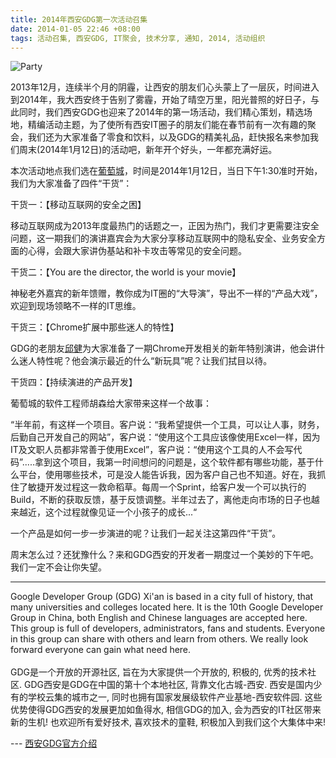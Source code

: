 ```yaml
---
title: 2014年西安GDG第一次活动召集
date: 2014-01-05 22:46 +08:00
tags: 活动召集, 西安GDG, IT聚会, 技术分享, 通知, 2014, 活动组织
---
```


![Party](post/party.png)

2013年12月，连续半个月的阴霾，让西安的朋友们心头蒙上了一层灰，时间进入到2014年，我大西安终于告别了雾霾，开始了晴空万里，阳光普照的好日子，与此同时，我们西安GDG也迎来了2014年的第一场活动，我们精心策划，精选场地，精编活动主题，为了使所有西安IT圈子的朋友们能在春节前有一次有趣的聚会，我们还为大家准备了零食和饮料，以及GDG的精美礼品，赶快报名来参加我们周末(2014年1月12日)的活动吧，新年开个好头，一年都充满好运。

本次活动地点我们选在[葡萄城](http://weibo.com/grapecityxian)，时间是2014年1月12日，当日下午1:30准时开始，我们为大家准备了四件“干货”：

干货一：【移动互联网的安全之困】

移动互联网成为2013年度最热门的话题之一，正因为热门，我们才更需要注安全问题，这一期我们的演讲嘉宾会为大家分享移动互联网中的隐私安全、业务安全方面的心得，会跟大家讲伪基站和补卡攻击等常见的安全问题。

干货二：【You are the director, the world is your movie】

神秘老外嘉宾的新年馈赠，教你成为IT圈的“大导演”，导出不一样的“产品大戏”，欢迎到现场领略不一样的IT思维。

干货三：【Chrome扩展中那些迷人的特性】

GDG的老朋友[邱健](http://weibo.com/greatghoul)为大家准备了一期Chrome开发相关的新年特别演讲，他会讲什么迷人特性呢？他会演示最近的什么“新玩具”呢？让我们拭目以待。

干货四：【持续演进的产品开发】

葡萄城的软件工程师胡森给大家带来这样一个故事：

“半年前，有这样一个项目。客户说：“我希望提供一个工具，可以让人事，财务，后勤自己开发自己的网站”，客户说：“使用这个工具应该像使用Excel一样，因为IT及文职人员都非常善于使用Excel”，客户说：“使用这个工具的人不会写代码”.....拿到这个项目，我第一时间想问的问题是，这个软件都有哪些功能，基于什么平台，使用哪些技术，可是没人能告诉我，因为客户自己也不知道。好在，我抓住了敏捷开发过程这一救命稻草。每周一个Sprint，给客户发一个可以执行的Build，不断的获取反馈，基于反馈调整。半年过去了，离他走向市场的日子也越来越近，这个过程就像见证一个小孩子的成长...“

一个产品是如何一步一步演进的呢？让我们一起关注这第四件“干货”。

周末怎么过？还犹豫什么？来和GDG西安的开发者一期度过一个美妙的下午吧。我们一定不会让你失望。

***
<span class="footnotes">
  Google Developer Group (GDG) Xi'an is based in a city full of history, that many universities and colleges located here. It is the 10th Google Developer Group in China, both English and Chinese languages are accepted here. This group is full of developers, administrators, fans and students. Everyone in this group can share with others and learn from others. We really look forward everyone can gain what need here.
  <br /><br />
  GDG是一个开放的开源社区, 旨在为大家提供一个开放的, 积极的, 优秀的技术社区. GDG西安是GDG在中国的第十个本地社区, 背靠文化古城-西安. 西安是国内少有的学校云集的城市之一, 同时也拥有国家发展级软件产业基地-西安软件园. 这些优势使得GDG西安的发展更加如鱼得水, 相信GDG的加入, 会为西安的IT社区带来新的生机! 也欢迎所有爱好技术, 喜欢技术的童鞋, 积极加入到我们这个大集体中来!

  --- [西安GDG官方介绍](https://developers.google.com/groups/chapter/114935565019424673192/)
</span>



